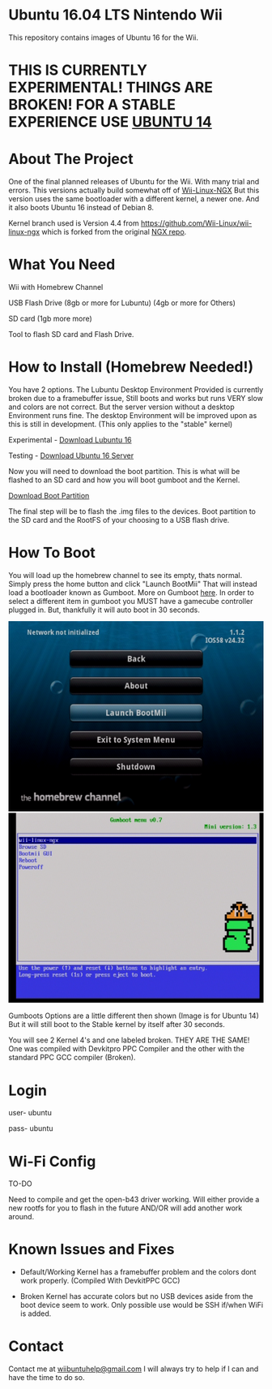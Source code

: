 # Ubuntu 16.04 LTS Nintendo Wii


This repository contains images of Ubuntu 16 for the Wii.

# THIS IS CURRENTLY EXPERIMENTAL! THINGS ARE BROKEN! FOR A STABLE EXPERIENCE USE [UBUNTU 14](https://github.com/Wiibuntu/Ubuntu14-Wii)

# About The Project
One of the final planned releases of Ubuntu for the Wii. With many trial and errors.
This versions actually build somewhat off of [Wii-Linux-NGX](https://github.com/neagix/wii-linux-ngx)
But this version uses the same bootloader with a different kernel, a newer one. And it also boots Ubuntu 16 instead of Debian 8.

Kernel branch used is Version 4.4 from https://github.com/Wii-Linux/wii-linux-ngx which is forked from the original [NGX repo](https://github.com/neagix/wii-linux-ngx).

# What You Need

Wii with Homebrew Channel

USB Flash Drive (8gb or more for Lubuntu) (4gb or more for Others)

SD card (1gb more more)

Tool to flash SD card and Flash Drive.


# How to Install (Homebrew Needed!)

You have 2 options. The Lubuntu Desktop Environment Provided is currently broken due to a framebuffer issue, Still boots and works but runs VERY slow and colors are not correct.
But the server version without a desktop Environment runs fine. The desktop Environment will be improved upon as this is still in development. (This only applies to the "stable" kernel)

Experimental - [Download Lubuntu 16](https://github.com/Wiibuntu/Ubuntu16-Wii/releases/tag/Lubuntu.e1)

Testing - [Download Ubuntu 16 Server](https://github.com/Wiibuntu/Ubuntu16-Wii/releases/download/Ubuntu-Server.t1/Ubuntu.Server.16.Wii.img.gz)

Now you will need to download the boot partition. This is what will be flashed to an SD card and how you will boot gumboot and the Kernel.

[Download Boot Partition](https://github.com/Wiibuntu/Ubuntu16-Wii/releases/download/boot.v1/Ubuntu.16.Boot.v2.img)

The final step will be to flash the .img files to the devices. Boot partition to the SD card and the RootFS of your choosing to a USB flash drive.

# How To Boot
You will load up the homebrew channel to see its empty, thats normal. Simply press the home button and click "Launch BootMii"
That will instead load a bootloader known as Gumboot. More on Gumboot [here](https://neagix.github.io/gumboot/).
In order to select a different item in gumboot you MUST have a gamecube controller plugged in. But, thankfully it will auto boot in 30 seconds.

![alt text](https://github.com/Wiibuntu/Ubuntu14-Wii/blob/main/Screenshots/Screen%20Shot%202023-10-17%20at%205.50.29%20PM.png) ![alt text](https://github.com/Wiibuntu/Ubuntu14-Wii/blob/main/Screenshots/Screen%20Shot%202023-10-17%20at%205.50.53%20PM.png) 

Gumboots Options are a little different then shown (Image is for Ubuntu 14) But it will still boot to the Stable kernel by itself after 30 seconds.

You will see 2 Kernel 4's and one labeled broken. THEY ARE THE SAME! One was compiled with Devkitpro PPC Compiler and the other with the standard PPC GCC compiler (Broken).

# Login

user- ubuntu

pass- ubuntu

# Wi-Fi Config

TO-DO

Need to compile and get the open-b43 driver working. Will either provide a new rootfs for you to flash in the future AND/OR will add another work around.

# Known Issues and Fixes

- Default/Working Kernel has a framebuffer problem and the colors dont work properly. (Compiled With DevkitPPC GCC)

- Broken Kernel has accurate colors but no USB devices aside from the boot device seem to work. Only possible use would be SSH if/when WiFi is added.

# Contact
Contact me at wiibuntuhelp@gmail.com I will always try to help if I can and have the time to do so.

